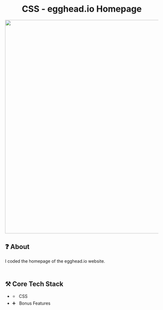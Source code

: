 <h1 align="center">
   CSS - egghead.io Homepage
</h1>

<p align="center">
  <img src="https://github.com/ozkannbuyuk/css-egghead-homepage/assets/111967202/f941ff70-84a9-49e5-8503-9ad6d38dfe37" width="700" />
</p>

<h2>
❓ About
</h2>

I coded the homepage of the egghead.io website.

<h2>
<br />
⚒️ Core Tech Stack
</h2>

- ⭐️ &nbsp; CSS
- ➕ &nbsp; Bonus Features
